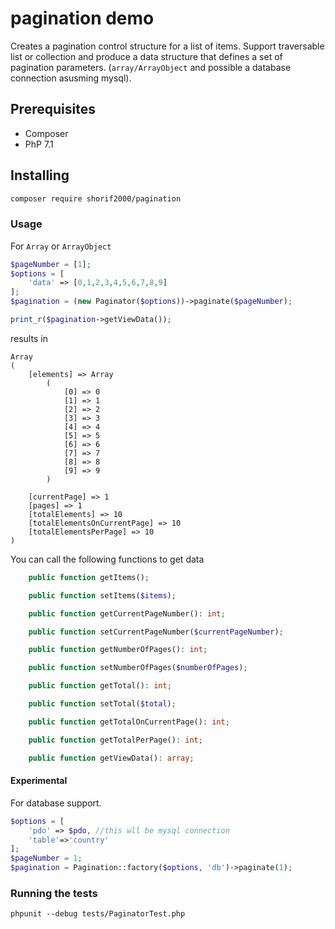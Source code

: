 # pagination demo

Creates a pagination control structure for a list of items. Support traversable list or collection and produce a data structure that defines a set of pagination parameters. (`array/ArrayObject` and possible a database connection asusming mysql).

## Prerequisites

  - Composer 
  - PhP 7.1

## Installing

```bash
composer require shorif2000/pagination
```

### Usage

For `Array` or `ArrayObject` 

```php
$pageNumber = [1];
$options = [
    'data' => [0,1,2,3,4,5,6,7,8,9]
];
$pagination = (new Paginator($options))->paginate($pageNumber);

print_r($pagination->getViewData());
```
results in 

```
Array
(
    [elements] => Array
        (
            [0] => 0
            [1] => 1
            [2] => 2
            [3] => 3
            [4] => 4
            [5] => 5
            [6] => 6
            [7] => 7
            [8] => 8
            [9] => 9
        )

    [currentPage] => 1
    [pages] => 1
    [totalElements] => 10
    [totalElementsOnCurrentPage] => 10
    [totalElementsPerPage] => 10
)

```

You can call the following functions to get data

```php
    public function getItems();

    public function setItems($items);

    public function getCurrentPageNumber(): int;

    public function setCurrentPageNumber($currentPageNumber);

    public function getNumberOfPages(): int;

    public function setNumberOfPages($numberOfPages);

    public function getTotal(): int;

    public function setTotal($total);

    public function getTotalOnCurrentPage(): int;

    public function getTotalPerPage(): int;

    public function getViewData(): array;
```

#### Experimental

For database support.

```php
$options = [
    'pdo' => $pdo, //this wll be mysql connection
    'table'=>'country'
];
$pageNumber = 1;
$pagination = Pagination::factory($options, 'db')->paginate(1);
```


### Running the tests

`phpunit --debug tests/PaginatorTest.php`
